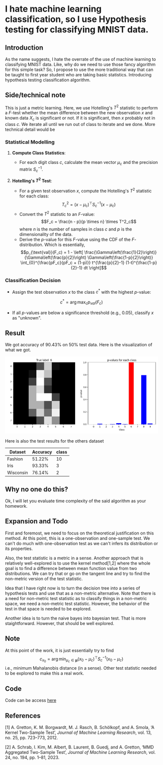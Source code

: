 # I hate machine learning classification, so I use Hypothesis testing for classifying MNIST data.

## Introduction
As the name suggests, I hate the overrate of the use of machine learning to classifying MNIST data. Like, why do we need to use those fancy algorithm for this simple task? So, I propose to use the more traditional way that can be taught to first year student who are taking basic statistics. Introducing hypothesis testing classification algorithm.

## Side/technical note
This is just a metric learning. Here, we use Hotelling's $T^2$ statistic to perform a $F$-test whether the mean difference between the new observation $x$ and known data $X_c$ is significant or not. If it is significant, then $x$ probably not in class $c$. We iterate all until we run out of class to iterate and we done. More technical detail would be

### Statistical Modelling

1. **Compute Class Statistics**:
    - For each digit class $c$, calculate the mean vector $\mu_c$ and the precision matrix $S_c^{-1}$.

2. **Hotelling's $T^2$ Test**:
    - For a given test observation $x$, compute the Hotelling's $T^2$ statistic for each class: $$T^2_c = (x - \mu_c)^\top S_c^{-1} (x - \mu_c)$$
    - Convert the $T^2$ statistic to an $F$-value: $$F_c = \frac{n - p}{p \times n} \times T^2_c$$
where $n$ is the number of samples in class $c$ and $p$ is the dimensionality of the data.
    - Derive the $p$-value for this $F$-value using the CDF of the $F$-distribution. Which is essentially, $$p_{\text{val}}(F_c) = 1 - \left[ \frac{\Gamma\left(\frac{1}{2}\right)}{\Gamma\left(\frac{p}{2}\right) \Gamma\left(\frac{1-p}{2}\right)} \int_{0}^{\frac{pF_c}{pF_c + (1-p)}} t^{\frac{p}{2}-1} (1-t)^{\frac{1-p}{2}-1}  dt \right]$$

### Classification Decision

- Assign the test observation $x$ to the class $c^*$ with the highest $p$-value:

$$
c^* = \arg\max_c p_{val}(F_{c})
$$

- If all $p$-values are below a significance threshold (e.g., $0.05$), classify $x$ as "unknown".

## Result

We got accuracy of 90.43% on 50% test data. Here is the visualization of what we got.

![pval](./pval1.png)

Here is also the test results for the others dataset

| Dataset | Accuracy | class |
|---------|----------|-------|
| Fashion | 51.22%   | 10   |
| Iris    | 93.33%   | 3    |
| Wisconsin | 76.14%   | 2  |


## Why no one do this?

Ok, I will let you evaluate time complexity of the said algorithm as your homework.

## Expansion and Todo

First and foremost, we need to focus on the theoretical justification on this method. At this point, this is a one-observation and one-sample test. We can't do much with one-observation test as we can't infers its distribution or its properties.

Also, the test statistic is a metric in a sense. Another approach that is relatively well-explored is to use the kernel method[1,2] where the whole goal is to find a difference between mean function value from two distributions. We can try that or go on the tangent line and try to find the non-metric version of the test statistic.

Idea that I have right now is to turn the decision tree into a series of hypothesis tests and use that as a non-metric alternative. Note that there is a need for non-metric test statistic as to classify things in a non-metric space, we need a non-metric test statistic. However, the behavior of the test in that space is needed to be explored. 

Another idea is to turn the naive bayes into bayesian test. That is more staightforward. However, that should be well explored.

## Note

At this point of the work, it is just essentially try to find
$$c_{x_0} = \arg\min_{\mu_c\in\boldsymbol{\mu}} (x_0 - \mu_c)^\top S_c^{-1}(x_0 - \mu_c)$$
i.e., minimum Mahalanobis distance (in a sense). Other test statistic needed to be explored to make this a real work.

## Code

Code can be access [here](https://github.com/aukkawut/IHateMLClassification)

## References

[1] A. Gretton, K. M. Borgwardt, M. J. Rasch, B. Schölkopf, and A. Smola, ‘A Kernel Two-Sample Test’, *Journal of Machine Learning Research*, vol. 13, no. 25, pp. 723–773, 2012.

[2] A. Schrab, I. Kim, M. Albert, B. Laurent, B. Guedj, and A. Gretton, ‘MMD Aggregated Two-Sample Test’, *Journal of Machine Learning Research*, vol. 24, no. 194, pp. 1–81, 2023.
